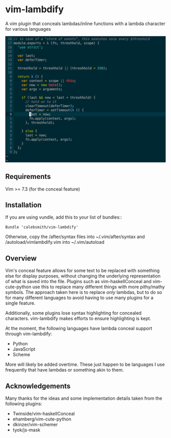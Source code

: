 vim-lambdify
=====================

A vim plugin that conceals lambdas/inline functions with a lambda character for
various languages


![vim-lambdify-example](example/screenshot.png)


Requirements
------------
Vim >= 7.3 (for the conceal feature)

Installation
------------

If you are using vundle, add this to your list of bundles::

    Bundle 'calebsmith/vim-lambdify'

Otherwise, copy the /after/syntax files into ~/.vim/after/syntax and
/autoload/vimlambdify.vim into ~/.vim/autoload

Overview
--------

Vim's conceal feature allows for some text to be replaced with something else
for display purposes, without changing the underlying representation of what
is saved into the file. Plugins such as vim-haskellConceal and vim-cute-python
use this to replace many different things with more pithy/mathy symbols. The
approach taken here is to replace *only* lambdas, but to do so for many
different languages to avoid having to use many plugins for a single feature.

Additionally, some plugins lose syntax highlighting for concealed characters.
vim-lambdify makes efforts to ensure highlighting is kept.

At the moment, the following languages have lambda conceal support through
vim-lambdify:

- Python
- JavaScript
- Scheme


More will likely be added overtime. These just happen to be languages I use
frequently that have lambdas or something akin to them.

Acknowledgements
----------------
Many thanks for the ideas and some implementation details taken from the
following plugins:

- Twinside/vim-haskellConceal
- ehamberg/vim-cute-python
- dkinzer/vim-schemer
- tyok/js-mask
